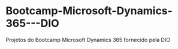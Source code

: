 # Bootcamp-Microsoft-Dynamics-365---DIO
Projetos do Bootcamp Microsoft Dynamics 365 fornecido pela DIO
